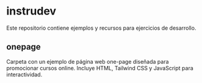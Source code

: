 # instrudev

Este repositorio contiene ejemplos y recursos para ejercicios de desarrollo.

## onepage

Carpeta con un ejemplo de página web one-page diseñada para promocionar cursos online. Incluye HTML, Tailwind CSS y JavaScript para interactividad.
